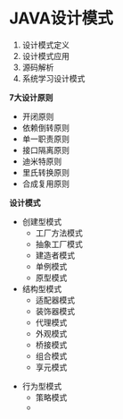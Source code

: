 # JAVA设计模式

1. 设计模式定义
2. 设计模式应用
3. 源码解析
4. 系统学习设计模式

**7大设计原则**
- 开闭原则
- 依赖倒转原则
- 单一职责原则
- 接口隔离原则
- 迪米特原则
- 里氏转换原则
- 合成复用原则

**设计模式**
- 创建型模式
  + 工厂方法模式
  + 抽象工厂模式
  + 建造者模式
  + 单例模式
  + 原型模式
- 结构型模式
  +  适配器模式
  + 装饰器模式
  + 代理模式
  + 外观模式
  + 桥接模式
  + 组合模式
  + 享元模式
+ 行为型模式
  + 策略模式
  + 


